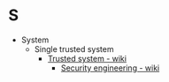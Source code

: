 # S
- System
  - Single trusted system
    - [Trusted system - wiki](https://en.wikipedia.org/wiki/Trusted_system)
      - [Security engineering - wiki](https://en.wikipedia.org/wiki/Security_engineering)